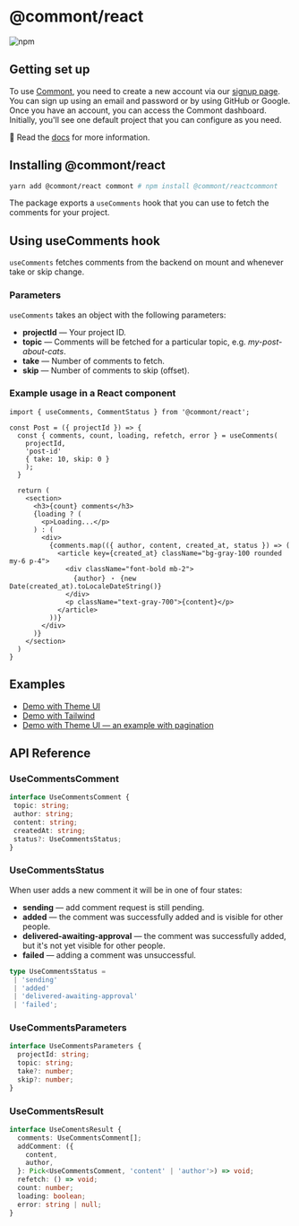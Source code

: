 # @commont/react

![npm](https://img.shields.io/npm/v/commont)

## Getting set up

To use [Commont](https://www.commont.app/), you need to create a new account via our [signup page](https://www.commont.app/signup). You can sign up using an email and password or by using GitHub or Google. Once you have an account, you can access the Commont dashboard. Initially, you'll see one default project that you can configure as you need.

👀 Read the [docs](https://www.commont.app/docs) for more information.


## Installing @commont/react

```sh
yarn add @commont/react commont # npm install @commont/reactcommont
```

The package exports a `useComments` hook that you can use to fetch the comments for your project.

## Using useComments hook

`useComments` fetches comments from the backend on mount and whenever take or skip change.

### Parameters

`useComments` takes an object with the following parameters:

* **projectId** — Your project ID.
* **topic** — Comments will be fetched for a particular topic, e.g. _my-post-about-cats_.
* **take** — Number of comments to fetch.
* **skip** — Number of comments to skip (offset).

### Example usage in a React component

```tsx
import { useComments, CommentStatus } from '@commont/react';

const Post = ({ projectId }) => {
  const { comments, count, loading, refetch, error } = useComments(
    projectId,
    'post-id'
    { take: 10, skip: 0 }
    );
  }

  return (
    <section>
      <h3>{count} comments</h3>
      {loading ? (
        <p>Loading...</p>
      ) : (
        <div>
          {comments.map(({ author, content, created_at, status }) => (
            <article key={created_at} className="bg-gray-100 rounded my-6 p-4">
              <div className="font-bold mb-2">
                {author} ・ {new Date(created_at).toLocaleDateString()}
              </div>
              <p className="text-gray-700">{content}</p>
            </article>
          ))}
        </div>
      )}
    </section>
  )
}
```

## Examples

- <a href="https://codesandbox.io/s/commont-react-theme-ui-demo-osx9o">Demo with Theme UI</a>
- <a href="https://codesandbox.io/s/commont-react-demo-tailwind-pvhgw">Demo with Tailwind</a>
- <a href="https://codesandbox.io/s/commont-react-theme-ui-pagination-o4tg8">Demo with Theme UI — an example with pagination</a>

## API Reference

### UseCommentsComment

```ts
interface UseCommentsComment {
 topic: string;
 author: string;
 content: string;
 createdAt: string;
 status?: UseCommentsStatus;
}
```

### UseCommentsStatus

When user adds a new comment it will be in one of four states:

- **sending** — add comment request is still pending.
- **added** — the comment was successfully added and is visible for other people.
- **delivered-awaiting-approval** — the comment was successfully added, but it's not yet visible for other people.
- **failed** — adding a comment was unsuccessful.

```ts
type UseCommentsStatus =
 | 'sending'
 | 'added'
 | 'delivered-awaiting-approval'
 | 'failed';
```

### UseCommentsParameters

```ts
interface UseCommentsParameters {
  projectId: string;
  topic: string;
  take?: number;
  skip?: number;
}
```

### UseCommentsResult

```ts
interface UseComentsResult {
  comments: UseCommentsComment[];
  addComment: ({
    content,
    author,
  }: Pick<UseCommentsComment, 'content' | 'author'>) => void;
  refetch: () => void;
  count: number;
  loading: boolean;
  error: string | null;
}
```

